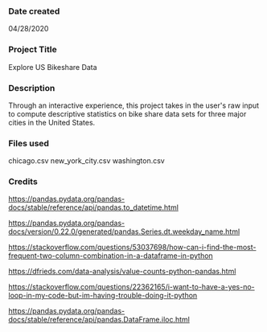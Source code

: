 ### Date created
04/28/2020

### Project Title
Explore US Bikeshare Data

### Description
Through an interactive experience, this project takes in the user's raw input to compute descriptive statistics on bike share data sets for three major cities in the United States.

### Files used
chicago.csv
new_york_city.csv
washington.csv

### Credits
https://pandas.pydata.org/pandas-docs/stable/reference/api/pandas.to_datetime.html

https://pandas.pydata.org/pandas-docs/version/0.22.0/generated/pandas.Series.dt.weekday_name.html

https://stackoverflow.com/questions/53037698/how-can-i-find-the-most-frequent-two-column-combination-in-a-dataframe-in-python

https://dfrieds.com/data-analysis/value-counts-python-pandas.html

https://stackoverflow.com/questions/22362165/i-want-to-have-a-yes-no-loop-in-my-code-but-im-having-trouble-doing-it-python

https://pandas.pydata.org/pandas-docs/stable/reference/api/pandas.DataFrame.iloc.html
